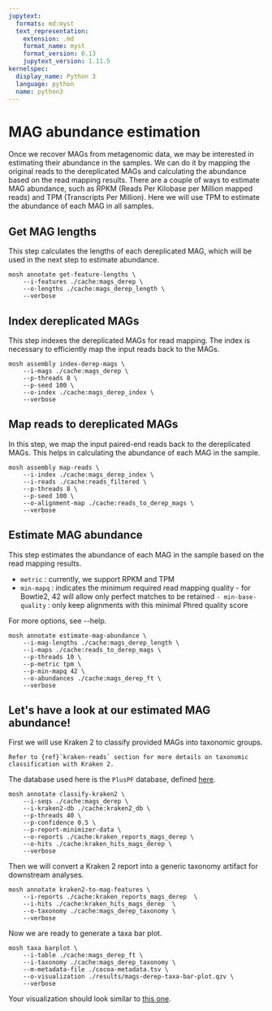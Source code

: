 ```yaml
---
jupytext:
  formats: md:myst
  text_representation:
    extension: .md
    format_name: myst
    format_version: 0.13
    jupytext_version: 1.11.5
kernelspec:
  display_name: Python 3
  language: python
  name: python3
---
```

# MAG abundance estimation
Once we recover MAGs from metagenomic data, we may be interested in estimating their abundance in the samples. We can do 
it by mapping the original reads to the dereplicated MAGs and calculating the abundance based on the read mapping results.
There are a couple of ways to estimate MAG abundance, such as RPKM (Reads Per Kilobase per Million mapped reads) and TPM
(Transcripts Per Million). Here we will use TPM to estimate the abundance of each MAG in all samples.

## Get MAG lengths
This step calculates the lengths of each dereplicated MAG, which will be used in the next step to estimate abundance.
```{code-cell}
mosh annotate get-feature-lengths \
    --i-features ./cache:mags_derep \              
    --o-lengths ./cache:mags_derep_length \ 
    --verbose                         
```

## Index dereplicated MAGs
This step indexes the dereplicated MAGs for read mapping. The index is necessary to efficiently map the input reads back to the MAGs.
```{code-cell}
mosh assembly index-derep-mags \
    --i-mags ./cache:mags_derep \                  
    --p-threads 8 \  
    --p-seed 100 \                                   
    --o-index ./cache:mags_derep_index \
    --verbose                            
```

## Map reads to dereplicated MAGs
In this step, we map the input paired-end reads back to the dereplicated MAGs. This helps in calculating the abundance 
of each MAG in the sample.
```{code-cell}
mosh assembly map-reads \
    --i-index ./cache:mags_derep_index \                            
    --i-reads ./cache:reads_filtered \   
    --p-threads 8 \  
    --p-seed 100 \                  
    --o-alignment-map ./cache:reads_to_derep_mags \
    --verbose            
```

## Estimate MAG abundance
This step estimates the abundance of each MAG in the sample based on the read mapping results.
- `metric` : currently, we support RPKM and TPM
- `min-mapq` : indicates the minimum required read mapping quality - for Bowtie2, 42 will allow only perfect matches to be retained
`- min-base-quality` : only keep alignments with this minimal Phred quality score

For more options, see --help.
```{code-cell}
mosh annotate estimate-mag-abundance \
    --i-mag-lengths ./cache:mags_derep_length \
    --i-maps ./cache:reads_to_derep_mags \
    --p-threads 10 \
    --p-metric tpm \
    --p-min-mapq 42 \
    --o-abundances ./cache:mags_derep_ft \
    --verbose
```

## Let's have a look at our estimated MAG abundance!
First we will use Kraken 2 to classify provided MAGs into taxonomic groups.
```{note}
Refer to {ref}`kraken-reads` section for more details on taxonomic classification with Kraken 2.
```

The database used here is the `PlusPF` database, defined [here](https://benlangmead.github.io/aws-indexes/k2).
```{code-cell}
mosh annotate classify-kraken2 \
    --i-seqs ./cache:mags_derep \
    --i-kraken2-db ./cache:kraken2_db \
    --p-threads 40 \
    --p-confidence 0.5 \
    --p-report-minimizer-data \
    --o-reports ./cache:kraken_reports_mags_derep \
    --o-hits ./cache:kraken_hits_mags_derep \
    --verbose
```

Then we will convert a Kraken 2 report into a  generic taxonomy artifact for downstream analyses.
```{code-cell}
mosh annotate kraken2-to-mag-features \
    --i-reports ./cache:kraken_reports_mags_derep  \
    --i-hits ./cache:kraken_hits_mags_derep  \
    --o-taxonomy ./cache:mags_derep_taxonomy \
    --verbose
```

Now we are ready to generate a taxa bar plot.
```{code-cell}
mosh taxa barplot \
    --i-table ./cache:mags_derep_ft \
    --i-taxonomy ./cache:mags_derep_taxonomy \
    --m-metadata-file ./cocoa-metadata.tsv \
    --o-visualization ./results/mags-derep-taxa-bar-plot.qzv \
    --verbose
```
Your visualization should look similar to [this one](https://view.qiime2.org/visualization/?src=https://raw.githubusercontent.com/bokulich-lab/moshpit-docs/main/moshpit_docs/data/mags-derep-taxa-bar-plot.qzv).
